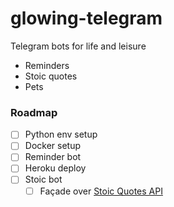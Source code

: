 # glowing-telegram

Telegram bots for life and leisure

- Reminders
- Stoic quotes
- Pets

### Roadmap
- [ ] Python env setup
- [ ] Docker setup
- [ ] Reminder bot
- [ ] Heroku deploy
- [ ] Stoic bot
    - [ ] Façade over [Stoic Quotes API](https://stoicquotesapi.com/docs)